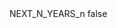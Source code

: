 <?xml version="1.0" encoding="UTF-8"?>
<CustomMetadata xmlns="http://soap.sforce.com/2006/04/metadata">
    <label>NEXT_N_YEARS_n</label>
    <protected>false</protected>
</CustomMetadata>
